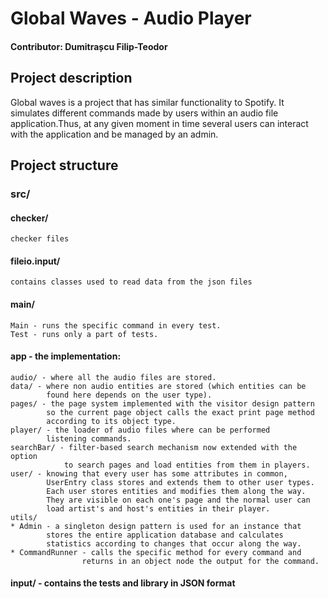 # Global Waves - Audio Player

#### Contributor: Dumitrașcu Filip-Teodor

## Project description

   Global waves is a project that has similar functionality to Spotify. It simulates different commands made by users within an audio file application.Thus, at any given moment in time several users can interact with the application and be managed by an admin.


## Project structure

### src/

#### checker/ 
    checker files
    
#### fileio.input/
    contains classes used to read data from the json files
    
#### main/
    Main - runs the specific command in every test.
    Test - runs only a part of tests.

#### app - the implementation:
    
    audio/ - where all the audio files are stored.
    data/ - where non audio entities are stored (which entities can be
            found here depends on the user type). 
    pages/ - the page system implemented with the visitor design pattern
            so the current page object calls the exact print page method
            according to its object type.
    player/ - the loader of audio files where can be performed
            listening commands.
    searchBar/ - filter-based search mechanism now extended with the option
                to search pages and load entities from them in players.
    user/ - knowing that every user has some attributes in common,
            UserEntry class stores and extends them to other user types.
            Each user stores entities and modifies them along the way.
            They are visible on each one's page and the normal user can
            load artist's and host's entities in their player.
    utils/
    * Admin - a singleton design pattern is used for an instance that
            stores the entire application database and calculates
            statistics according to changes that occur along the way.
    * CommandRunner - calls the specific method for every command and
                    returns in an object node the output for the command.

#### input/ - contains the tests and library in JSON format
